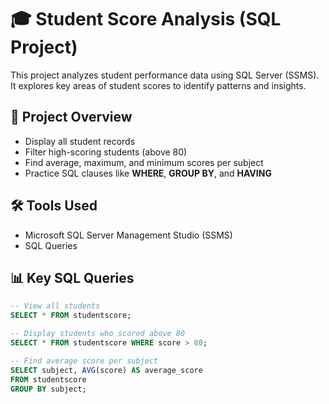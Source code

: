 
# 🎓 Student Score Analysis (SQL Project)

This project analyzes student performance data using SQL Server (SSMS).  
It explores key areas of student scores to identify patterns and insights.

## 🧠 Project Overview
- Display all student records  
- Filter high-scoring students (above 80)  
- Find average, maximum, and minimum scores per subject  
- Practice SQL clauses like **WHERE**, **GROUP BY**, and **HAVING**

## 🛠️ Tools Used
- Microsoft SQL Server Management Studio (SSMS)
- SQL Queries

## 📊 Key SQL Queries
```sql
-- View all students
SELECT * FROM studentscore;

-- Display students who scored above 80
SELECT * FROM studentscore WHERE score > 80;

-- Find average score per subject
SELECT subject, AVG(score) AS average_score 
FROM studentscore 
GROUP BY subject;